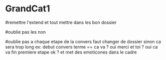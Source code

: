 # GrandCat1

#remettre l'extend et tout mettre dans les bon dossier

#oublie pas les non

#oublie pas a chaque etape de la convers faut changer de dossier sinon ca sera trop long ex: debut convers terme == ca va ? oui merci et toi ? oui ca va fin premiere etape ok ? et met des emoticones dans le cadre
